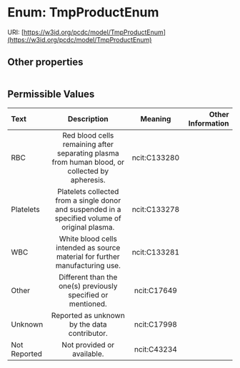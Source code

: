 
# Enum: TmpProductEnum




URI: [https://w3id.org/pcdc/model/TmpProductEnum](https://w3id.org/pcdc/model/TmpProductEnum)


## Other properties

|  |  |  |
| --- | --- | --- |

## Permissible Values

| Text | Description | Meaning | Other Information |
| :--- | :---: | :---: | ---: |
| RBC | Red blood cells remaining after separating plasma from human blood, or collected by apheresis. | ncit:C133280 |  |
| Platelets | Platelets collected from a single donor and suspended in a specified volume of original plasma. | ncit:C133278 |  |
| WBC | White blood cells intended as source material for further manufacturing use. | ncit:C133281 |  |
| Other | Different than the one(s) previously specified or mentioned. | ncit:C17649 |  |
| Unknown | Reported as unknown by the data contributor. | ncit:C17998 |  |
| Not Reported | Not provided or available. | ncit:C43234 |  |


